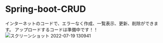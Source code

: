 # Spring-boot-CRUD
インターネットのコードで、エラーなく作成、一覧表示、更新、削除ができます。
アップロードするコードは準備中です！！
![スクリーンショット 2022-07-19 130941](https://user-images.githubusercontent.com/90837337/179676639-ec682986-f42a-4e99-824d-1f3d31b3d6a7.png)
